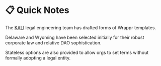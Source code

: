 # 📋 Quick Notes

The [KALI](https://www.kali.gg/) legal engineering team has drafted forms of Wrappr templates.

Delaware and Wyoming have been selected initially for their robust corporate law and relative DAO sophistication.

Stateless options are also provided to allow orgs to set terms without formally adopting a legal entity.
